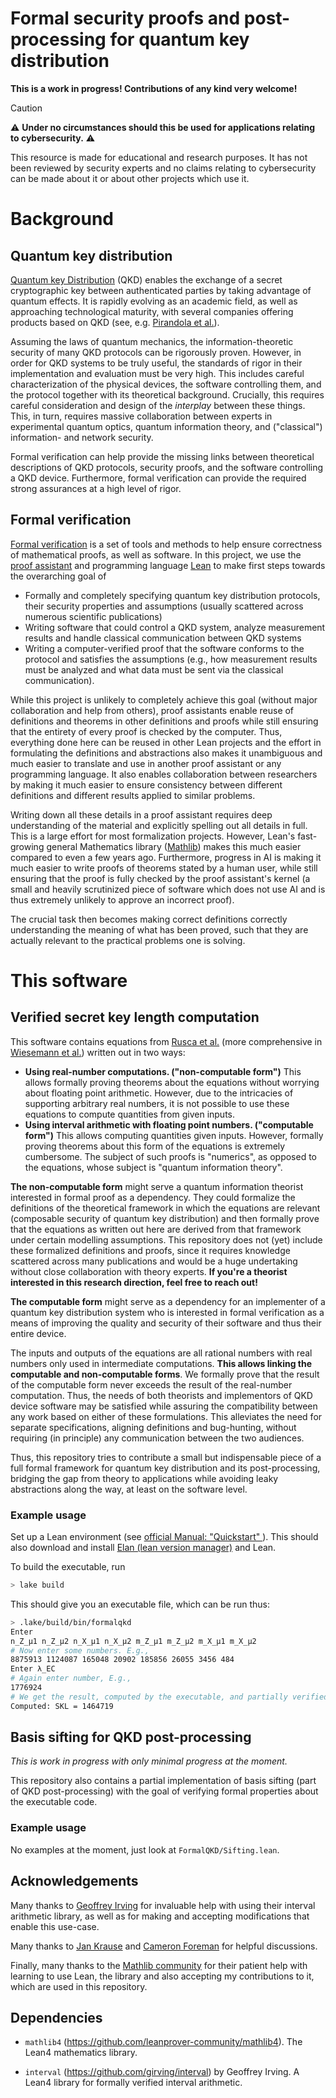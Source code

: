 # Formal security proofs and post-processing for quantum key distribution

**This is a work in progress! Contributions of any kind very welcome!**


> [!CAUTION]
> :warning: **Under no circumstances should this be used for applications relating to cybersecurity.** :warning:
> 
> This resource is made for educational and research purposes. It has not been reviewed by security experts and no claims relating to cybersecurity can be made about it or about other projects which use it.

# Background

## Quantum key distribution

[Quantum key Distribution](https://en.wikipedia.org/wiki/Quantum_key_distribution) (QKD) enables the exchange of a secret cryptographic key between authenticated parties by taking advantage of quantum effects.
It is rapidly evolving as an academic field, as well as approaching technological maturity, with several companies offering products based on QKD (see, e.g. [Pirandola et al.](http://arxiv.org/abs/1906.01645)).

Assuming the laws of quantum mechanics, the information-theoretic security of many QKD protocols can be rigorously proven.
However, in order for QKD systems to be truly useful, the standards of rigor in their implementation and evaluation must be very high.
This includes careful characterization of the physical devices, the software controlling them, and the protocol together with its theoretical background.
Crucially, this requires careful consideration and design of the *interplay* between these things.
This, in turn, requires massive collaboration between experts in experimental quantum optics, quantum information theory, and ("classical") information- and network security.

Formal verification can help provide the missing links between theoretical descriptions of QKD protocols, security proofs, and the software controlling a QKD device.
Furthermore, formal verification can provide the required strong assurances at a high level of rigor.

## Formal verification

[Formal verification](https://en.wikipedia.org/wiki/Formal_verification) is a set of tools and methods to help ensure correctness of mathematical proofs, as well as software.
In this project, we use the [proof assistant](https://en.wikipedia.org/wiki/Proof_assistant) and programming language [Lean](https://en.wikipedia.org/wiki/Lean_(proof_assistant)) to make first steps towards the overarching goal of
- Formally and completely specifying quantum key distribution protocols, their security properties and assumptions (usually scattered across numerous scientific publications)
- Writing software that could control a QKD system, analyze measurement results and handle classical communication between QKD systems
- Writing a computer-verified proof that the software conforms to the protocol and satisfies the assumptions (e.g., how measurement results must be analyzed and what data must be sent via the classical communication).

While this project is unlikely to completely achieve this goal (without major collaboration and help from others), proof assistants enable reuse of definitions and theorems in other definitions and proofs while still ensuring that the entirety of every proof is checked by the computer.
Thus, everything done here can be reused in other Lean projects and the effort in formulating the definitions and abstractions also makes it unambiguous and much easier to translate and use in another proof assistant or any programming language.
It also enables collaboration between researchers by making it much easier to ensure consistency between different definitions and different results applied to similar problems.

Writing down all these details in a proof assistant requires deep understanding of the material and explicitly spelling out all details in full.
This is a large effort for most formalization projects.
However, Lean's fast-growing general Mathematics library ([Mathlib](https://github.com/leanprover-community/mathlib4)) makes this much easier compared to even a few years ago.
Furthermore, progress in AI is making it much easier to write proofs of theorems stated by a human user, while still ensuring that the proof is fully checked by the proof assistant's kernel (a small and heavily scrutinized piece of software which does not use AI and is thus extremely unlikely to approve an incorrect proof).

The crucial task then becomes making correct definitions correctly understanding the meaning of what has been proved, such that they are actually relevant to the practical problems one is solving.

# This software

## Verified secret key length computation

This software contains equations from [Rusca et al.](http://aip.scitation.org/doi/10.1063/1.5023340) (more comprehensive in [Wiesemann et al.](https://doi.org/10.48550/arXiv.2405.16578)) written out in two ways:

- **Using real-number computations. ("non-computable form")** This allows formally proving theorems about the equations without worrying about floating point arithmetic.
  However, due to the intricacies of supporting arbitrary real numbers, it is not possible to use these equations to compute quantities from given inputs.
- **Using interval arithmetic with floating point numbers. ("computable form")** This allows computing quantities given inputs.
  However, formally proving theorems about this form of the equations is extremely cumbersome.
  The subject of such proofs is "numerics", as opposed to the equations, whose subject is "quantum information theory".

**The non-computable form** might serve a quantum information theorist interested in formal proof as a dependency.
They could formalize the definitions of the theoretical framework in which the equations are relevant (composable security of quantum key distribution) and then formally prove that the equations as written out here are derived from that framework under certain modelling assumptions.
This repository does not (yet) include these formalized definitions and proofs, since it requires knowledge scattered across many publications and would be a huge undertaking without close collaboration with theory experts.
**If you're a theorist interested in this research direction, feel free to reach out!**

**The computable form** might serve as a dependency for an implementer of a quantum key distribution system who is interested in formal verification as a means of improving the quality and security of their software and thus their entire device.

The inputs and outputs of the equations are all rational numbers with real numbers only used in intermediate computations.
**This allows linking the computable and non-computable forms**.
We formally prove that the result of the computable form never exceeds the result of the real-number computation.
Thus, the needs of both theorists and implementors of QKD device software may be satisfied while assuring the compatibility between any work based on either of these formulations.
This alleviates the need for separate specifications, aligning definitions and bug-hunting, without requiring (in principle) any communication between the two audiences.

Thus, this repository tries to contribute a small but indispensable piece of a full formal framework for quantum key distribution and its post-processing, bridging the gap from theory to applications while avoiding leaky abstractions along the way, at least on the software level.

### Example usage

Set up a Lean environment (see [official Manual: "Quickstart" ](https://lean-lang.org/lean4/doc/quickstart.html)).
This should also download and install [Elan (lean version manager)](https://github.com/leanprover/elan) and Lean.

To build the executable, run
```sh
> lake build
```

This should give you an executable file, which can be run thus:
```sh
> .lake/build/bin/formalqkd
Enter
n_Z_μ1 n_Z_μ2 n_X_μ1 n_X_μ2 m_Z_μ1 m_Z_μ2 m_X_μ1 m_X_μ2
# Now enter some numbers. E.g.,
8875913 1124087 165048 20902 185856 26055 3456 484
Enter λ_EC
# Again enter number, E.g.,
1776924
# We get the result, computed by the executable, and partially verified correctness w.r.t. real-number valued specification given in `FormalQKD/RuscaEqn.lean`.
Computed: SKL = 1464719
```

## Basis sifting for QKD post-processing
*This is work in progress with only minimal progress at the moment.*

This repository also contains a partial implementation of basis sifting (part of QKD post-processing) with the goal of verifying formal properties about the executable code.


### Example usage

No examples at the moment, just look at `FormalQKD/Sifting.lean`.


## Acknowledgements

Many thanks to [Geoffrey Irving](https://github.com/girving) for invaluable help with using their interval arithmetic library, as well as for making and accepting modifications that enable this use-case.

Many thanks to [Jan Krause](https://orcid.org/0000-0002-3428-7025) and [Cameron Foreman](https://orcid.org/0000-0001-7942-9472) for helpful discussions.

Finally, many thanks to the [Mathlib community](https://leanprover.zulipchat.com/) for their patient help with learning to use Lean, the library and also accepting my contributions to it, which are used in this repository.

## Dependencies

- `mathlib4` (https://github.com/leanprover-community/mathlib4). The Lean4 mathematics library.

- `interval` (https://github.com/girving/interval) by Geoffrey Irving. A Lean4 library for formally verified interval arithmetic.
